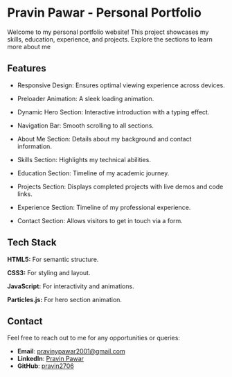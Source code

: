 
# Pravin Pawar - Personal Portfolio

Welcome to my personal portfolio website! This project showcases my skills, education, experience, and projects. Explore the sections to learn more about me


## Features

- Responsive Design: Ensures optimal viewing experience across devices.

- Preloader Animation: A sleek loading animation.

- Dynamic Hero Section: Interactive introduction with a typing effect.

- Navigation Bar: Smooth scrolling to all sections.

- About Me Section: Details about my background and contact information.

- Skills Section: Highlights my technical abilities.

- Education Section: Timeline of my academic journey.

- Projects Section: Displays completed projects with live demos and code links.

- Experience Section: Timeline of my professional experience.

- Contact Section: Allows visitors to get in touch via a form.



## Tech Stack

**HTML5:** For semantic structure.

**CSS3:** For styling and layout.

**JavaScript:** For interactivity and animations.

**Particles.js:** For hero section animation.



## Contact

Feel free to reach out to me for any opportunities or queries:

- **Email**: pravinypawar2001@gmail.com
- **LinkedIn**: [Pravin Pawar](https://www.linkedin.com/in/pravin-pawar-5b0a09193/)
- **GitHub**: [pravin2706](https://github.com/pravin2706)
